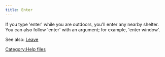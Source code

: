 ```yaml
---
title: Enter
---
```


If you type 'enter' while you are outdoors, you'll enter any nearby
shelter. You can also follow 'enter' with an argument; for example,
'enter window'.

See also: [Leave](Leave "wikilink")

[Category:Help files](Category:Help_files "wikilink")